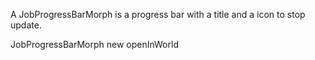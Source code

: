A JobProgressBarMorph is a progress bar with a title and a icon to stop update.

JobProgressBarMorph new openInWorld